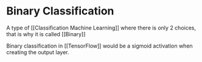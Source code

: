 # Binary Classification
A type of [[Classification Machine Learning]] where there is only 2 choices, that is why it is called [[Binary]]

Binary classification in [[TensorFlow]] would be a sigmoid activation when creating the output layer.